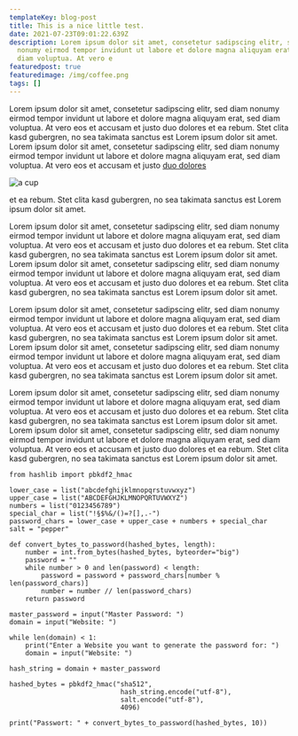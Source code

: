 ```yaml
---
templateKey: blog-post
title: This is a nice little test.
date: 2021-07-23T09:01:22.639Z
description: Lorem ipsum dolor sit amet, consetetur sadipscing elitr, sed diam
  nonumy eirmod tempor invidunt ut labore et dolore magna aliquyam erat, sed
  diam voluptua. At vero e
featuredpost: true
featuredimage: /img/coffee.png
tags: []
---
```

Lorem ipsum dolor sit amet, consetetur sadipscing elitr, sed diam nonumy eirmod tempor invidunt ut labore et dolore magna aliquyam erat, sed diam voluptua. At vero eos et accusam et justo duo dolores et ea rebum. Stet clita kasd gubergren, no sea takimata sanctus est Lorem ipsum dolor sit amet. Lorem ipsum dolor sit amet, consetetur sadipscing elitr, sed diam nonumy eirmod tempor invidunt ut labore et dolore magna aliquyam erat, sed diam voluptua. At vero eos et accusam et justo [duo dolores](www.google.com)

![a cup](/img/safari-pinned-tab.svg)

 et ea rebum. Stet clita kasd gubergren, no sea takimata sanctus est Lorem ipsum dolor sit amet.

Lorem ipsum dolor sit amet, consetetur sadipscing elitr, sed diam nonumy eirmod tempor invidunt ut labore et dolore magna aliquyam erat, sed diam voluptua. At vero eos et accusam et justo duo dolores et ea rebum. Stet clita kasd gubergren, no sea takimata sanctus est Lorem ipsum dolor sit amet. Lorem ipsum dolor sit amet, consetetur sadipscing elitr, sed diam nonumy eirmod tempor invidunt ut labore et dolore magna aliquyam erat, sed diam voluptua. At vero eos et accusam et justo duo dolores et ea rebum. Stet clita kasd gubergren, no sea takimata sanctus est Lorem ipsum dolor sit amet.

Lorem ipsum dolor sit amet, consetetur sadipscing elitr, sed diam nonumy eirmod tempor invidunt ut labore et dolore magna aliquyam erat, sed diam voluptua. At vero eos et accusam et justo duo dolores et ea rebum. Stet clita kasd gubergren, no sea takimata sanctus est Lorem ipsum dolor sit amet. Lorem ipsum dolor sit amet, consetetur sadipscing elitr, sed diam nonumy eirmod tempor invidunt ut labore et dolore magna aliquyam erat, sed diam voluptua. At vero eos et accusam et justo duo dolores et ea rebum. Stet clita kasd gubergren, no sea takimata sanctus est Lorem ipsum dolor sit amet.

Lorem ipsum dolor sit amet, consetetur sadipscing elitr, sed diam nonumy eirmod tempor invidunt ut labore et dolore magna aliquyam erat, sed diam voluptua. At vero eos et accusam et justo duo dolores et ea rebum. Stet clita kasd gubergren, no sea takimata sanctus est Lorem ipsum dolor sit amet. Lorem ipsum dolor sit amet, consetetur sadipscing elitr, sed diam nonumy eirmod tempor invidunt ut labore et dolore magna aliquyam erat, sed diam voluptua. At vero eos et accusam et justo duo dolores et ea rebum. Stet clita kasd gubergren, no sea takimata sanctus est Lorem ipsum dolor sit amet.

```
from hashlib import pbkdf2_hmac

lower_case = list("abcdefghijklmnopqrstuvwxyz")
upper_case = list("ABCDEFGHJKLMNOPQRTUVWXYZ")
numbers = list("0123456789")
special_char = list("!§$%&/()=?[],.-")
password_chars = lower_case + upper_case + numbers + special_char
salt = "pepper"

def convert_bytes_to_password(hashed_bytes, length):
    number = int.from_bytes(hashed_bytes, byteorder="big")
    password = ""
    while number > 0 and len(password) < length:
        password = password + password_chars[number % len(password_chars)]
        number = number // len(password_chars)
    return password

master_password = input("Master Password: ")
domain = input("Website: ")

while len(domain) < 1:
    print("Enter a Website you want to generate the password for: ")
    domain = input("Website: ")

hash_string = domain + master_password

hashed_bytes = pbkdf2_hmac("sha512",
                            hash_string.encode("utf-8"),
                            salt.encode("utf-8"),
                            4096)

print("Passwort: " + convert_bytes_to_password(hashed_bytes, 10))
```